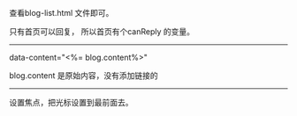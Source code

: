 
查看blog-list.html 文件即可。


只有首页可以回复，
所以首页有个canReply 的变量。

---------------------------------------
data-content="<%= blog.content%>"

blog.content 是原始内容，没有添加链接的


-------------------------------
设置焦点，把光标设置到最前面去。